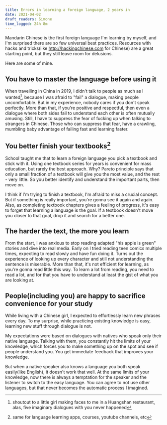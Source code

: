 ```yaml
---
title: Errors in learning a foreign language, 2 years in
date: 2021-04-02
draft_readers: Simone
time_logged: 24h 8m
---
```

Mandarin Chinese is the first foreign language I'm learning by myself, and I'm surprised there are so few universal best practices.
Resources with hacks and tricks(like http://hackingchinese.com for Chinese) are a great starting point, but they still leave room for delusions.

Here are some of mine.

## You have to master the language before using it
When travelling in China in 2019, I didn't talk to people as much as I wanted[^1], because I was afraid to "fail" a dialogue, making people uncomfortable. But in my experience, nobody cares if you don't speak perfectly. More than that, if you're positive and respectful, then even a dialogue where both sides fail to understand each other is often mutually amusing. Still, I have to suppress the fear of fucking up when talking to strangers in Chinese. Those who can suppress that fear, have a crawling, mumbling baby advantage of failing fast and learning faster. 

## You better finish your textbooks[^2]
School taught me that to learn a foreign language you pick a textbook and
stick with it. Using one textbook series for years is convenient for mass education, but rarely the best approach.
Why? Pareto principle says that only a small fraction of a textbook will give you the most value, and the rest - very little.
So you better identify and understand the important parts, then move on.

I think if I'm trying to finish a textbook, I'm afraid to miss a crucial concept. But if something is really important, you're gonna see it again and again.
Also, as completing textbook chapters gives a feeling of progress, it's easy to forget that learning a language is the goal.
If a textbook doesn't move you closer to that goal, drop it and search for a better one.

## The harder the text, the more you learn
From the start, I was anxious to stop reading adapted "his apple is green" stories and dive into real media.
Early on I tried reading teen comics multiple times, expecting to read slowly and have fun doing it.
Turns out the experience of looking up every character and still not understanding the sentence is miserable.
More than that, it's not efficient for learning, as you're gonna read little this way. To learn a lot from reading, you need to read a lot, and for that you have to understand at least the gist of what you are looking at.

## People(including you) are happy to sacrifice convenience for your study 
While living with a Chinese girl, I expected to effortlessly learn new phrases every day. To my surprise, while
practicing existing knowledge is easy, learning new stuff through dialogue is not.

My expectations were based on dialogues with natives who speak only their native language. Talking with them, you constantly
hit the limits of your knowledge, which forces you to make something up on the spot and see if people understand you. You get immediate feedback that improves your knowledge. 

But when a native speaker also knows a language you both speak easily(like English), it doesn't work that well.
At the same limits of your knowledge, now there is always a temptation for the speaker and the listener to switch to the easy language.
You can agree to not use other languages, but that never becomes the automatic process I imagined.


[^1]: shoutout to a little girl making faces to me in a Huangshan restaurant, alas, five imaginary dialogues with you never happened 
[^2]: same for language learning apps, courses, youtube channels, etc
